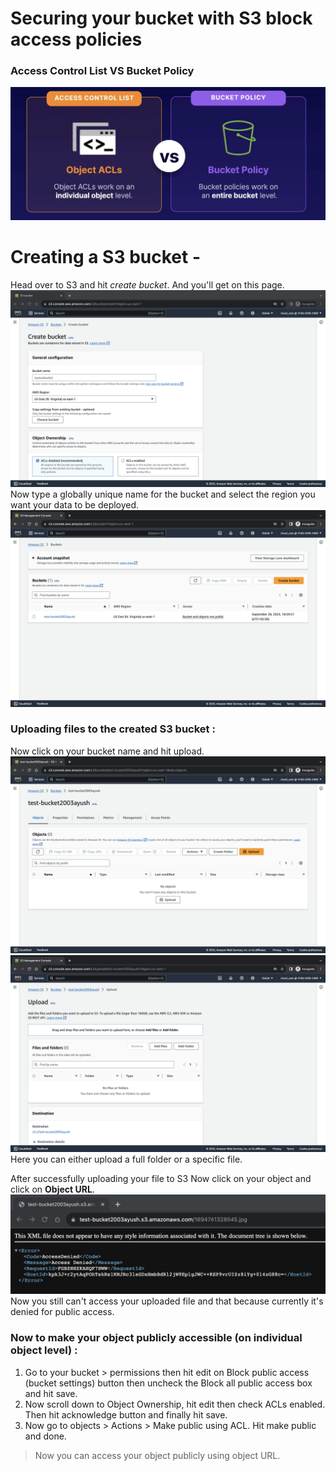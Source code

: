 # Securing your bucket with S3 block access policies
### Access Control List **VS** Bucket Policy
![Alt text](/Photos/acl-vs-bp.png)

# Creating a S3 bucket - 
Head over to S3 and hit *create bucket*. And you'll get on this page.
![Alt text](/Photos/s3-bucket-create.png)
Now type a globally unique name for the bucket and select the region you want your data to be deployed.
![Alt text](/Photos/s3-list-buckets.png)
### Uploading files to the created S3 bucket : 
Now click on your bucket name and hit upload.
![Alt text](/Photos/s3-file-upload.png)
![Alt text](/Photos/s3-upload-page.png)
Here you can either upload a full folder or a specific file.

After successfully uploading your file to S3 Now click on your object and click on **Object URL**.
![Alt text](/Photos/s3-access-denied.png)
Now you still can't access your uploaded file and that because currently it's denied for public access.

### Now to make your object publicly accessible (on individual object level) :
1. Go to your bucket > permissions then hit edit on Block public access (bucket settings) button then uncheck the Block all public access box and hit save.
2. Now scroll down to Object Ownership, hit edit then check ACLs enabled. Then hit acknowledge button and finally hit save.
3. Now go to objects > Actions > Make public using ACL. Hit make public and done.

> Now you can access your object publicly using object URL.